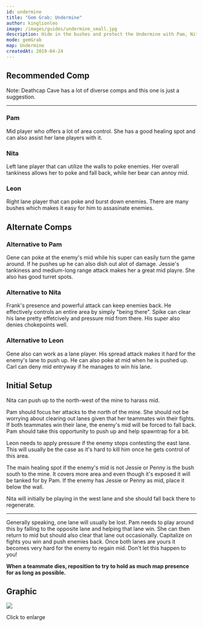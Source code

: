 ```yaml
---
id: undermine
title: "Gem Grab: Undermine"
author: kinglionleo
image: /images/guides/undermine_small.jpg
description: Hide in the bushes and protect the Undermine with Pam, Nita and Leon.
mode: gemGrab
map: Undermine
createdAt: 2019-04-24
---
```


Recommended Comp
---

Note: Deathcap Cave has a lot of diverse comps and this one is just a suggestion.

---

### Pam

<media-img path="/brawlers/pam/avatar" size="96" clazz="h-16 float-right p-2"></media-img>

Mid player who offers a lot of area control. She has a good healing spot and can also assist her lane players with it.

### Nita

<media-img path="/brawlers/nita/avatar" size="96" clazz="h-16 float-right p-2"></media-img>

Left lane player that can utilize the walls to poke enemies. Her overall tankiness allows her to poke and fall back, while her bear can annoy mid.

### Leon

<media-img path="/brawlers/leon/avatar" size="96" clazz="h-16 float-right p-2"></media-img>

Right lane player that can poke and burst down enemies. There are many bushes which makes it easy for him to assasinate enemies.

Alternate Comps
---

### Alternative to Pam

<media-img path="/brawlers/gene/avatar" size="60" clazz="h-10 float-right p-2"></media-img>

<media-img path="/brawlers/jessie/avatar" size="60" clazz="h-10 float-right p-2"></media-img>

Gene can poke at the enemy's mid while his super can easily turn the game around. If he pushes up he can also dish out alot of damage.
Jessie's tankiness and medium-long range attack makes her a great mid playre. She also has good turret spots.

### Alternative to Nita

<media-img path="/brawlers/frank/avatar" size="60" clazz="h-10 float-right p-2"></media-img>

<media-img path="/brawlers/spike/avatar" size="60" clazz="h-10 float-right p-2"></media-img>

Frank's presence and powerful attack can keep enemies back. He effectively controls an entire area by simply "being there".
Spike can clear his lane pretty effetcively and pressure mid from there. His super also denies chokepoints well.

### Alternative to Leon

<media-img path="/brawlers/gene/avatar" size="60" clazz="h-10 float-right p-2"></media-img>

<media-img path="/brawlers/carl/avatar" size="60" clazz="h-10 float-right p-2"></media-img>

Gene also can work as a lane player. His spread attack makes it hard for the enemy's lane to push up. He can also poke at mid when he is pushed up.
Carl can deny mid entryway if he manages to win his lane.

Initial Setup
---

Nita can push up to the north-west of the mine to harass mid.

Pam should focus her attacks to the north of the mine. She should not be worrying about clearing out lanes given that her teammates win their fights.
If both teammates win their lane, the enemy's mid will be forced to fall back. Pam should take this opportunity to push up and help spawntrap for a bit.

Leon needs to apply pressure if the enemy stops contesting the east lane. This will usually be the case as it's hard to kill him once he gets control of this area.

The main healing spot if the enemy's mid is not Jessie or Penny is the bush south to the mine. It covers more area and even though it's exposed it will be tanked for by Pam. If the enemy has Jessie or Penny as mid, place it below the wall.

Nita will initially be playing in the west lane and she should fall back there to regenerate.

---

Generally speaking, one lane will usually be lost. Pam needs to play around this by falling to the opposite lane and helping that lane win. She can then return to mid but should also clear that lane out occasionally. Capitalize on fights you win and push enemies back. Once both lanes are yours it becomes very hard for the enemy to regain mid. Don't let this happen to you!

**When a teammate dies, reposition to try to hold as much map presence for as long as possible.**

Graphic
---

<img class="lightbox" src="/images/guides/undermine.jpg">

Click to enlarge
